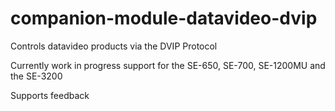 # companion-module-datavideo-dvip
Controls datavideo products via the DVIP Protocol

Currently work in progress support for the SE-650, SE-700, SE-1200MU and the SE-3200

Supports feedback

